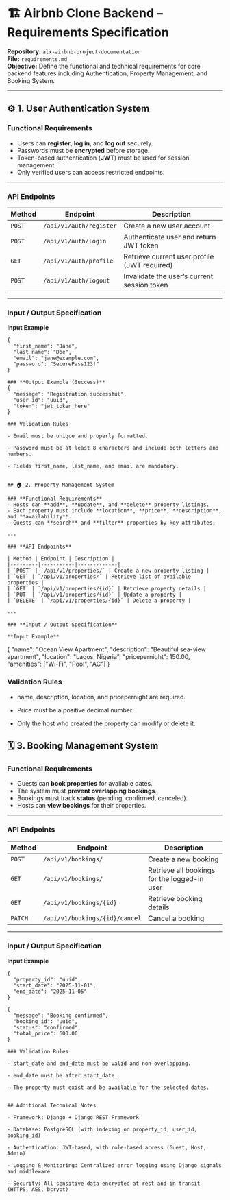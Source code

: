 # 🏗️ Airbnb Clone Backend – Requirements Specification

**Repository:** `alx-airbnb-project-documentation`  
**File:** `requirements.md`  
**Objective:** Define the functional and technical requirements for core backend features including Authentication, Property Management, and Booking System.

---

## ⚙️ 1. User Authentication System

### **Functional Requirements**
- Users can **register**, **log in**, and **log out** securely.  
- Passwords must be **encrypted** before storage.  
- Token-based authentication (**JWT**) must be used for session management.  
- Only verified users can access restricted endpoints.  

---

### **API Endpoints**

| Method | Endpoint | Description |
|---------|-----------|-------------|
| `POST` | `/api/v1/auth/register` | Create a new user account |
| `POST` | `/api/v1/auth/login` | Authenticate user and return JWT token |
| `GET` | `/api/v1/auth/profile` | Retrieve current user profile (JWT required) |
| `POST` | `/api/v1/auth/logout` | Invalidate the user’s current session token |

---

### **Input / Output Specification**

**Input Example**
```
{
  "first_name": "Jane",
  "last_name": "Doe",
  "email": "jane@example.com",
  "password": "SecurePass123!"
}

### **Output Example (Success)**
{
  "message": "Registration successful",
  "user_id": "uuid",
  "token": "jwt_token_here"
}

### Validation Rules

- Email must be unique and properly formatted.

- Password must be at least 8 characters and include both letters and numbers.

- Fields first_name, last_name, and email are mandatory.


## 🏠 2. Property Management System

### **Functional Requirements**
- Hosts can **add**, **update**, and **delete** property listings.  
- Each property must include **location**, **price**, **description**, and **availability**.  
- Guests can **search** and **filter** properties by key attributes.  

---

### **API Endpoints**

| Method | Endpoint | Description |
|---------|-----------|-------------|
| `POST` | `/api/v1/properties/` | Create a new property listing |
| `GET` | `/api/v1/properties/` | Retrieve list of available properties |
| `GET` | `/api/v1/properties/{id}` | Retrieve property details |
| `PUT` | `/api/v1/properties/{id}` | Update a property |
| `DELETE` | `/api/v1/properties/{id}` | Delete a property |

---

### **Input / Output Specification**

**Input Example**
```
{
  "name": "Ocean View Apartment",
  "description": "Beautiful sea-view apartment",
  "location": "Lagos, Nigeria",
  "pricepernight": 150.00,
  "amenities": ["Wi-Fi", "Pool", "AC"]
}

### Validation Rules

- name, description, location, and pricepernight are required.

- Price must be a positive decimal number.

- Only the host who created the property can modify or delete it.


## 🗓️ 3. Booking Management System

### **Functional Requirements**
- Guests can **book properties** for available dates.  
- The system must **prevent overlapping bookings**.  
- Bookings must track **status** (pending, confirmed, canceled).  
- Hosts can **view bookings** for their properties.  

---

### **API Endpoints**

| Method | Endpoint | Description |
|---------|-----------|-------------|
| `POST` | `/api/v1/bookings/` | Create a new booking |
| `GET` | `/api/v1/bookings/` | Retrieve all bookings for the logged-in user |
| `GET` | `/api/v1/bookings/{id}` | Retrieve booking details |
| `PATCH` | `/api/v1/bookings/{id}/cancel` | Cancel a booking |

---

### **Input / Output Specification**

**Input Example**
```
{
  "property_id": "uuid",
  "start_date": "2025-11-01",
  "end_date": "2025-11-05"
}

{
  "message": "Booking confirmed",
  "booking_id": "uuid",
  "status": "confirmed",
  "total_price": 600.00
}

### Validation Rules

- start_date and end_date must be valid and non-overlapping.

- end_date must be after start_date.

- The property must exist and be available for the selected dates.


## Additional Technical Notes

- Framework: Django + Django REST Framework

- Database: PostgreSQL (with indexing on property_id, user_id, booking_id)

- Authentication: JWT-based, with role-based access (Guest, Host, Admin)

- Logging & Monitoring: Centralized error logging using Django signals and middleware

- Security: All sensitive data encrypted at rest and in transit (HTTPS, AES, bcrypt)